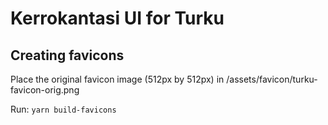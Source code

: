 # Kerrokantasi UI for Turku

## Creating favicons

Place the original favicon image (512px by 512px) in /assets/favicon/turku-favicon-orig.png

Run: `yarn build-favicons`
